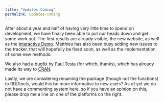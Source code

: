 ```yaml
---
title: "Updates Coming"
permalink: updates-coming
---
```


After about a year and half of having very little time to spend on development,
we have finally been able to put our heads down and get some work out.
The first results are already visible, the new website, as well as the [Interactive Demo](/rddtools/demo).
Matthieu has also been busy adding new issues to the tracker, that will hopefully be fixed soon,
as well as the implementation of some new methods.

We also had a [bugfix](https://github.com/bquast/rddtools/commit/f28e97504519521571ff5d636898aeb21e6c84f8) by [Paul Testa](https://sites.google.com/site/paultesta/) (for which, thanks),
which has already made its way to [CRAN](http://cran.r-project.org/package=rddtools).

Lastly, we are considering renaming the package (though not the functions) to RDDtools, would this be more informative to new users?
As of yet we do not have a commenting system here, so if you have an opinion on this, please drop me a line on one of the platforms on the right.


